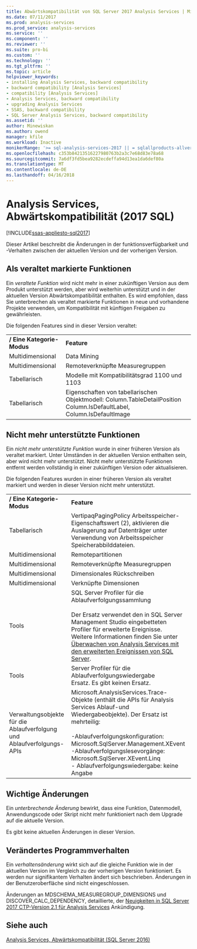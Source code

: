 ```yaml
---
title: Abwärtskompatibilität von SQL Server 2017 Analysis Services | Microsoft Docs
ms.date: 07/11/2017
ms.prod: analysis-services
ms.prod_service: analysis-services
ms.service: ''
ms.component: ''
ms.reviewer: ''
ms.suite: pro-bi
ms.custom: ''
ms.technology: ''
ms.tgt_pltfrm: ''
ms.topic: article
helpviewer_keywords:
- installing Analysis Services, backward compatibility
- backward compatibility [Analysis Services]
- compatibility [Analysis Services]
- Analysis Services, backward compatibility
- upgrading Analysis Services
- SSAS, backward compatibility
- SQL Server Analysis Services, backward compatibility
ms.assetid: ''
author: Minewiskan
ms.author: owend
manager: kfile
ms.workload: Inactive
monikerRange: '>= sql-analysis-services-2017 || = sqlallproducts-allversions'
ms.openlocfilehash: c353b84213516227980763b2a3c7e68d83e78a68
ms.sourcegitcommit: 7a6df3fd5bea9282ecdeffa94d13ea1da6def80a
ms.translationtype: MT
ms.contentlocale: de-DE
ms.lasthandoff: 04/16/2018
---
```

# <a name="analysis-services-backward-compatibility-sql-2017"></a>Analysis Services, Abwärtskompatibilität (2017 SQL)
[!INCLUDE[ssas-appliesto-sql2017](../includes/ssas-appliesto-sql2017.md)]

Dieser Artikel beschreibt die Änderungen in der funktionsverfügbarkeit und -Verhalten zwischen der aktuellen Version und der vorherigen Version.

## <a name="deprecated-features"></a>Als veraltet markierte Funktionen
Ein *veraltete Funktion* wird nicht mehr in einer zukünftigen Version aus dem Produkt unterstützt werden, aber wird weiterhin unterstützt und in der aktuellen Version Abwärtskompatibilität enthalten. Es wird empfohlen, dass Sie unterbrechen als veraltet markierte Funktionen in neue und vorhandene Projekte verwenden, um Kompatibilität mit künftigen Freigaben zu gewährleisten.

Die folgenden Features sind in dieser Version veraltet:
  
|||  
|-|-|  
|**/ Eine Kategorie-Modus**|**Feature**|
|Multidimensional|Data Mining|
|Multidimensional|Remoteverknüpfte Measuregruppen|
|Tabellarisch|Modelle mit Kompatibilitätsgrad 1100 und 1103|
|Tabellarisch|Eigenschaften von tabellarischen Objektmodell: Column.TableDetailPosition Column.IsDefaultLabel, Column.IsDefaultImage|


## <a name="discontinued-features"></a>Nicht mehr unterstützte Funktionen
Ein *nicht mehr unterstützte Funktion* wurde in einer früheren Version als veraltet markiert. Unter Umständen in der aktuellen Version enthalten sein, aber wird nicht mehr unterstützt. Nicht mehr unterstützte Funktionen entfernt werden vollständig in einer zukünftigen Version oder aktualisieren.

Die folgenden Features wurden in einer früheren Version als veraltet markiert und werden in dieser Version nicht mehr unterstützt.
  
|||  
|-|-|  
|**/ Eine Kategorie-Modus**|**Feature**|  
|Tabellarisch|VertipaqPagingPolicy Arbeitsspeicher-Eigenschaftswert (2), aktivieren die Auslagerung auf Datenträger unter Verwendung von Arbeitsspeicher Speicherabbilddateien.|
|Multidimensional|Remotepartitionen|  
|Multidimensional|Remoteverknüpfte Measuregruppen|  
|Multidimensional|Dimensionales Rückschreiben|  
|Multidimensional|Verknüpfte Dimensionen|
|Tools|SQL Server Profiler für die Ablaufverfolgungssammlung<br /><br /> Der Ersatz verwendet den in SQL Server Management Studio eingebetteten Profiler für erweiterte Ereignisse.  <br /> Weitere Informationen finden Sie unter [Überwachen von Analysis Services mit den erweiterten Ereignissen von SQL Server](../analysis-services/instances/monitor-analysis-services-with-sql-server-extended-events.md).|  
|Tools|Server Profiler für die Ablaufverfolgungswiedergabe <br />Ersatz. Es gibt keinen Ersatz.|  
|Verwaltungsobjekte für die Ablaufverfolgung und Ablaufverfolgungs-APIs|Microsoft.AnalysisServices.Trace-Objekte (enthält die APIs für Analysis Services Ablauf-und Wiedergabeobjekte). Der Ersatz ist mehrteilig:<br /><br /> -Ablaufverfolgungskonfiguration: Microsoft.SqlServer.Management.XEvent<br />-Ablaufverfolgungslesevorgänge: Microsoft.SqlServer.XEvent.Linq<br />- Ablaufverfolgungswiedergabe: keine Angabe|  

## <a name="breaking-changes"></a>Wichtige Änderungen
Ein *unterbrechende Änderung* bewirkt, dass eine Funktion, Datenmodell, Anwendungscode oder Skript nicht mehr funktioniert nach dem Upgrade auf die aktuelle Version.

Es gibt keine aktuellen Änderungen in dieser Version.

## <a name="behavior-changes"></a>Verändertes Programmverhalten
Ein *verhaltensänderung* wirkt sich auf die gleiche Funktion wie in der aktuellen Version im Vergleich zu der vorherigen Version funktioniert. Es werden nur signifikantem Verhalten ändert sich beschrieben. Änderungen in der Benutzeroberfläche sind nicht eingeschlossen.

Änderungen an MDSCHEMA_MEASUREGROUP_DIMENSIONS und DISCOVER_CALC_DEPENDENCY, detaillierte, der [Neuigkeiten in SQL Server 2017 CTP-Version 2.1 für Analysis Services](https://blogs.msdn.microsoft.com/analysisservices/2017/05/18/whats-new-in-sql-server-2017-ctp-2-1-for-analysis-services/) Ankündigung.


## <a name="see-also"></a>Siehe auch
[Analysis Services, Abwärtskompatibilität (SQL Server 2016)](analysis-services-backward-compatibility.md)
